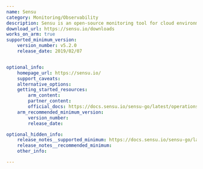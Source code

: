 ```yaml
---
name: Sensu
category: Monitoring/Observability
description: Sensu is an open-source monitoring tool for cloud environments, apps and infrastructure. It allows to collect and analyze metrics, send alerts and visualize data.
download_url: https://sensu.io/downloads
works_on_arm: true
supported_minimum_version:
    version_number: v5.2.0
    release_date: 2019/02/07


optional_info:
    homepage_url: https://sensu.io/
    support_caveats:
    alternative_options:
    getting_started_resources:
        arm_content:
        partner_content:
        official_docs: https://docs.sensu.io/sensu-go/latest/operations/deploy-sensu/install-sensu/#install-sensuctl
    arm_recommended_minimum_version:
        version_number:
        release_date:

optional_hidden_info:
    release_notes__supported_minimum: https://docs.sensu.io/sensu-go/latest/release-notes/#520-release-notes
    release_notes__recommended_minimum:
    other_info:

---
```


